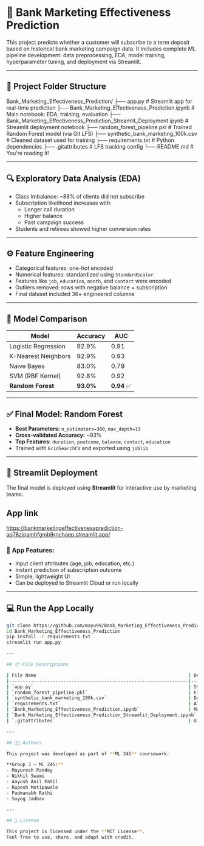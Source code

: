 # 🏦 Bank Marketing Effectiveness Prediction

This project predicts whether a customer will subscribe to a term deposit based on historical bank marketing campaign data. It includes complete ML pipeline development: data preprocessing, EDA, model training, hyperparameter tuning, and deployment via Streamlit.

---

## 📂 Project Folder Structure

Bank_Marketing_Effectiveness_Prediction/
├── app.py # Streamlit app for real-time prediction
├── Bank_Marketing_Effectiveness_Prediction.ipynb # Main notebook: EDA, training, evaluation
├── Bank_Marketing_Effectiveness_Prediction_Streamlit_Deployment.ipynb # Streamlit deployment notebook
├── random_forest_pipeline.pkl # Trained Random Forest model (via Git LFS)
├── synthetic_bank_marketing_100k.csv # Cleaned dataset used for training
├── requirements.txt # Python dependencies
├── .gitattributes # LFS tracking config
└── README.md # You're reading it!


---

## 🔍 Exploratory Data Analysis (EDA)

- Class Imbalance: ~88% of clients did not subscribe
- Subscription likelihood increases with:
  - Longer call duration
  - Higher balance
  - Past campaign success
- Students and retirees showed higher conversion rates

---

## ⚙️ Feature Engineering

- Categorical features: one-hot encoded
- Numerical features: standardized using `StandardScaler`
- Features like `job`, `education`, `month`, and `contact` were encoded
- Outliers removed: rows with negative balance + subscription
- Final dataset included 36+ engineered columns

---

## 🤖 Model Comparison

| Model                | Accuracy | AUC  |
|---------------------|----------|------|
| Logistic Regression | 92.9%    | 0.91 |
| K-Nearest Neighbors | 92.9%    | 0.93 |
| Naive Bayes         | 83.0%    | 0.79 |
| SVM (RBF Kernel)    | 92.8%    | 0.92 |
| **Random Forest**   | **93.0%**| **0.94** ✅ |

---

## ✅ Final Model: Random Forest

- **Best Parameters:** `n_estimators=300`, `max_depth=13`
- **Cross-validated Accuracy:** ~93%
- **Top Features:** `duration`, `poutcome`, `balance`, `contact`, `education`
- Trained with `GridSearchCV` and exported using `joblib`

---

## 🚀 Streamlit Deployment

The final model is deployed using **Streamlit** for interactive use by marketing teams.

## App link

https://bankmarketingeffectivenessprediction-aq78zjpamhfgmb9rnchaep.streamlit.app/

### 📱 App Features:
- Input client attributes (age, job, education, etc.)
- Instant prediction of subscription outcome
- Simple, lightweight UI
- Can be deployed to Streamlit Cloud or run locally

---

## 💻 Run the App Locally

```bash
git clone https://github.com/mayu99/Bank_Marketing_Effectiveness_Prediction.git
cd Bank_Marketing_Effectiveness_Prediction
pip install -r requirements.txt
streamlit run app.py

---

## 📦 File Descriptions

| File Name                                                        | Description                                  |
|------------------------------------------------------------------|----------------------------------------------|
| `app.py`                                                         | Streamlit app UI for predictions             |
| `random_forest_pipeline.pkl`                                     | Final trained model (requires Git LFS)       |
| `synthetic_bank_marketing_100k.csv`                              | Dataset used for training                    |
| `requirements.txt`                                               | All Python libraries needed to run the app   |
| `Bank_Marketing_Effectiveness_Prediction.ipynb`                  | Main notebook with EDA, preprocessing, training |
| `Bank_Marketing_Effectiveness_Prediction_Streamlit_Deployment.ipynb` | Notebook for deployment steps           |
| `.gitattributes`                                                 | Git LFS tracking configuration               |

---

## 👨‍💻 Authors

This project was developed as part of **ML 245** coursework.

**Group 3 – ML 245:**
- Mayuresh Pandey  
- Nikhil Swami  
- Aayush Anil Patil  
- Rupesh Motipawale  
- Padmanabh Rathi  
- Suyog Jadhav  

---

## 📜 License

This project is licensed under the **MIT License**.  
Feel free to use, share, and adapt with credit.

